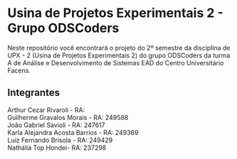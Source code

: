 # Usina de Projetos Experimentais 2 - Grupo ODSCoders
Neste repositório você encontrará o projeto do 2º semestre da disciplina de UPX - 2 (Usina de Projetos Experimentais 2) do grupo ODSCoders da turma A de Análise e Desenvolvimento de Sistemas EAD do Centro Universitário Facens.

## Integrantes
Arthur Cezar Rivaroli - RA: <br>
Guilherme Gravalos Morais - RA: 249588<br>
João Gabriel Savioli - RA: 247617 <br>
Karla Alejandra Acosta Barrios - RA: 249369 <br>
Luiz Fernando Brisola - RA: 249429 <br>
Nathália Top Hondei- RA: 237298 <br>
